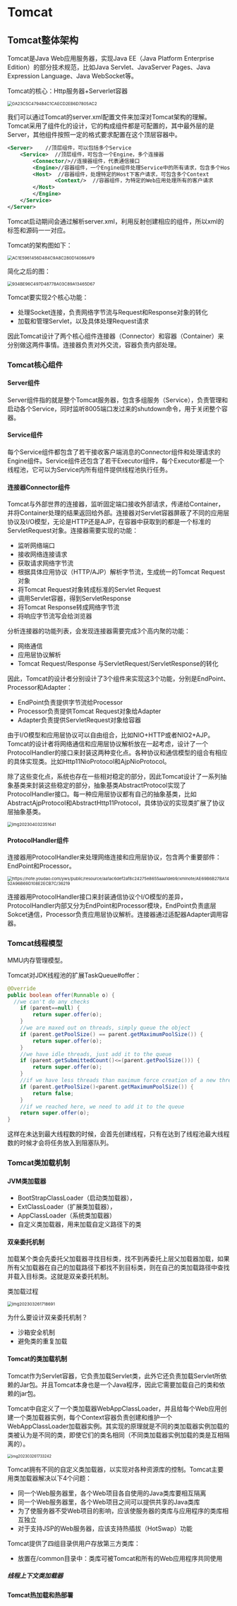 # Tomcat

## Tomcat整体架构

Tomcat是Java Web应用服务器，实现Java EE（Java Platform Enterprise Edition）的部分技术规范，比如Java Servlet、JavaServer Pages、Java Expression Language、Java WebSocket等。

Tomcat的核心：Http服务器+Serverlet容器

<img src="https://blog-1304855543.cos.ap-guangzhou.myqcloud.com/blog/img202303300003726.png" alt="0A23C5C479484C1CAECD2EB6D7805AC2" style="zoom: 67%;" />

我们可以通过Tomcat的server.xml配置文件来加深对Tomcat架构的理解。Tomcat采用了组件化的设计，它的构成组件都是可配置的，其中最外层的是Server，其他组件按照一定的格式要求配置在这个顶层容器中。

```xml
<Server>    //顶层组件，可以包括多个Service
	<Service>  //顶层组件，可包含一个Engine，多个连接器
	    <Connector/>//连接器组件，代表通信接口		   
	    <Engine>//容器组件，一个Engine组件处理Service中的所有请求，包含多个Host
		<Host>  //容器组件，处理特定的Host下客户请求，可包含多个Context
               <Context/>  //容器组件，为特定的Web应用处理所有的客户请求
		</Host>
        </Engine>
	</Service>	
</Server>	
```

Tomcat启动期间会通过解析server.xml，利用反射创建相应的组件，所以xml的标签和源码一一对应。

Tomcat的架构图如下：

<img src="https://blog-1304855543.cos.ap-guangzhou.myqcloud.com/blog/img202303300007629.png" alt="AC1E5961456D484C9A8C280D14066AF9" style="zoom:67%;" />

简化之后的图：

<img src="https://blog-1304855543.cos.ap-guangzhou.myqcloud.com/blog/img202303300007270.png" alt="934BE96C497D48778A03C89A13465D67" style="zoom:67%;" />

Tomcat要实现2个核心功能：

- 处理Socket连接，负责网络字节流与Request和Response对象的转化
- 加载和管理Servlet，以及具体处理Request请求

因此Tomcat设计了两个核心组件连接器（Connector）和容器（Container）来分别做这两件事情。连接器负责对外交流，容器负责内部处理。

### Tomcat核心组件

#### Server组件

Server组件指的就是整个Tomcat服务器，包含多组服务（Service），负责管理和启动各个Service，同时监听8005端口发过来的shutdown命令，用于关闭整个容器。

#### Service组件

每个Service组件都包含了若干接收客户端消息的Connector组件和处理请求的Engine组件。Service组件还包含了若干Executor组件，每个Executor都是一个线程池，它可以为Service内所有组件提供线程池执行任务。

#### 连接器Connector组件

Tomcat与外部世界的连接器，监听固定端口接收外部请求，传递给Container，并将Container处理的结果返回给外部。连接器对Servlet容器屏蔽了不同的应用层协议及I/O模型，无论是HTTP还是AJP，在容器中获取到的都是一个标准的ServletRequest对象。连接器需要实现的功能：

- 监听网络端口
- 接收网络连接请求
- 获取请求网络字节流
- 根据具体应用协议（HTTP/AJP）解析字节流，生成统一的Tomcat Request对象
- 将Tomcat Request对象转成标准的Servlet Request
- 调用Servlet容器，得到ServletResponse
- 将Tomcat Response转成网络字节流
- 将响应字节流写会给浏览器

分析连接器的功能列表，会发现连接器需要完成3个高内聚的功能：

- 网络通信
- 应用层协议解析
- Tomcat Request/Response 与ServletRequest/ServletResponse的转化

因此，Tomcat的设计者分别设计了3个组件来实现这3个功能，分别是EndPoint、Processor和Adapter：

- EndPoint负责提供字节流给Processor
- Processor负责提供Tomcat Request对象给Adapter
- Adapter负责提供ServletRequest对象给容器

由于I/O模型和应用层协议可以自由组合，比如NIO+HTTP或者NIO2+AJP。Tomcat的设计者将网络通信和应用层协议解析放在一起考虑，设计了一个ProtocolHandler的接口来封装这两种变化点。各种协议和通信模型的组合有相应的具体实现类。比如Http11NioProtocol和AjpNioProtocol。

除了这些变化点，系统也存在一些相对稳定的部分，因此Tomcat设计了一系列抽象基类来封装这些稳定的部分，抽象基类AbstractProtocol实现了ProtocolHandler接口。每一种应用层协议都有自己的抽象基类，比如AbstractAjpProtocol和AbstractHttp11Protocol，具体协议的实现类扩展了协议层抽象基类。

<img src="https://blog-1304855543.cos.ap-guangzhou.myqcloud.com/blog/img202304032351641.png" alt="img202304032351641" style="zoom: 67%;" />

#### ProtocolHandler组件

连接器用ProtocolHandler来处理网络连接和应用层协议，包含两个重要部件：EndPoint和Processor。

<img src="https://blog-1304855543.cos.ap-guangzhou.myqcloud.com/blog/img202304040001620.png" alt="https://note.youdao.com/yws/public/resource/aa1ac6def2af8c24275e8655aaa1deb9/xmlnote/AE69B6B27BA1452A96B69D108E2ECB7C/36219" style="zoom:67%;" />

连接器用ProtocolHandler接口来封装通信协议个I/O模型的差异，ProtocolHandler内部又分为EndPoint和Processor模块，EndPoint负责底层Sokcet通信，Processor负责应用层协议解析。连接器通过适配器Adapter调用容器。

### Tomcat线程模型

MMU内存管理模型。

Tomcat对JDK线程池的扩展TaskQueue#offer：

```java
@Override
public boolean offer(Runnable o) {
  //we can't do any checks
    if (parent==null) {
        return super.offer(o);
    }
    //we are maxed out on threads, simply queue the object
    if (parent.getPoolSize() == parent.getMaximumPoolSize()) {
        return super.offer(o);
    }
    //we have idle threads, just add it to the queue
    if (parent.getSubmittedCount()<=(parent.getPoolSize())) {
        return super.offer(o);
    }
    //if we have less threads than maximum force creation of a new thread
    if (parent.getPoolSize()<parent.getMaximumPoolSize()) {
        return false;
    }
    //if we reached here, we need to add it to the queue
    return super.offer(o);
}
```

这样在未达到最大线程数的时候，会首先创建线程，只有在达到了线程池最大线程数的时候才会将任务放入到阻塞队列。

### Tomcat类加载机制

#### JVM类加载器

- BootStrapClassLoader（启动类加载器），
- ExtClassLoader（扩展类加载器），
- AppClassLoader（系统类加载器）
- 自定义类加载器，用来加载自定义路径下的类

#### 双亲委托机制

加载某个类会先委托父加载器寻找目标类，找不到再委托上层父加载器加载，如果所有父加载器在自己的加载路径下都找不到目标类，则在自己的类加载路径中查找并载入目标类。这就是双亲委托机制。

类加载过程

<img src="https://blog-1304855543.cos.ap-guangzhou.myqcloud.com/blog/img202303261718691.png" alt="img202303261718691" style="zoom: 67%;" />



为什么要设计双亲委托机制？

- 沙箱安全机制
- 避免类的重复加载

#### Tomcat的类加载机制

Tomcat作为Servlet容器，它负责加载Servlet类，此外它还负责加载Servlet所依赖的Jar包。并且Tomcat本身也是一个Java程序，因此它需要加载自己的类和依赖的jar包。

Tomcat中自定义了一个类加载器WebAppClassLoader，并且给每个Web应用创建一个类加载器实例，每个Context容器负责创建和维护一个WebAppClassLoader加载器实例。其实现的原理就是不同的类加载器实例加载的类被认为是不同的类，即使它们的类名相同（不同类加载器实例加载的类是互相隔离的）。

<img src="https://blog-1304855543.cos.ap-guangzhou.myqcloud.com/blog/img202303261733242.png" alt="img202303261733242" style="zoom:60%;" />

Tomcat拥有不同的自定义类加载器，以实现对各种资源库的控制。Tomcat主要用类加载器解决以下4个问题：

- 同一个Web服务器里，各个Web项目各自使用的Java类库要相互隔离
- 同一个Web服务器里，各个Web项目之间可以提供共享的Java类库
- 为了使服务器不受Web项目的影响，应该使服务器的类库与应用程序的类库相互独立
- 对于支持JSP的Web服务器，应该支持热插拔（HotSwap）功能

Tomcat提供了四组目录供用户存放第三方类库：

- 放置在/common目录中：类库可被Tomcat和所有的Web应用程序共同使用

##### 线程上下文类加载器



#### Tomcat热加载和热部署


